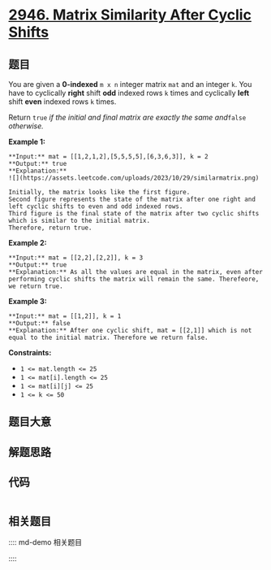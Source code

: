# [2946. Matrix Similarity After Cyclic Shifts](https://leetcode.com/problems/matrix-similarity-after-cyclic-shifts)

## 题目

You are given a **0-indexed** `m x n` integer matrix `mat` and an integer `k`.
You have to cyclically **right** shift **odd** indexed rows `k` times and
cyclically **left** shift **even** indexed rows `k` times.

Return `true` _if the initial and final matrix are exactly the same
and_`false` _otherwise._



**Example 1:**

    
    
    **Input:** mat = [[1,2,1,2],[5,5,5,5],[6,3,6,3]], k = 2
    **Output:** true
    **Explanation:**
    ![](https://assets.leetcode.com/uploads/2023/10/29/similarmatrix.png)
    
    Initially, the matrix looks like the first figure. 
    Second figure represents the state of the matrix after one right and left cyclic shifts to even and odd indexed rows.
    Third figure is the final state of the matrix after two cyclic shifts which is similar to the initial matrix.
    Therefore, return true.
    

**Example 2:**

    
    
    **Input:** mat = [[2,2],[2,2]], k = 3
    **Output:** true
    **Explanation:** As all the values are equal in the matrix, even after performing cyclic shifts the matrix will remain the same. Therefeore, we return true.
    

**Example 3:**

    
    
    **Input:** mat = [[1,2]], k = 1
    **Output:** false
    **Explanation:** After one cyclic shift, mat = [[2,1]] which is not equal to the initial matrix. Therefore we return false.
    



**Constraints:**

  * `1 <= mat.length <= 25`
  * `1 <= mat[i].length <= 25`
  * `1 <= mat[i][j] <= 25`
  * `1 <= k <= 50`


## 题目大意

## 解题思路

## 代码

```javascript

```

## 相关题目

:::: md-demo 相关题目

::::
